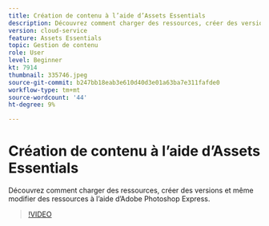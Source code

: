 ```yaml
---
title: Création de contenu à l’aide d’Assets Essentials
description: Découvrez comment charger des ressources, créer des versions et même modifier des ressources à l’aide d’Adobe Photoshop Express.
version: cloud-service
feature: Assets Essentials
topic: Gestion de contenu
role: User
level: Beginner
kt: 7914
thumbnail: 335746.jpeg
source-git-commit: b247bb18eab3e610d40d3e01a63ba7e311fafde0
workflow-type: tm+mt
source-wordcount: '44'
ht-degree: 9%

---
```



# Création de contenu à l’aide d’Assets Essentials

Découvrez comment charger des ressources, créer des versions et même modifier des ressources à l’aide d’Adobe Photoshop Express.

>[!VIDEO](https://video.tv.adobe.com/v/335746/?quality=9&learn=on)
